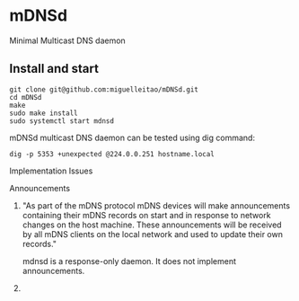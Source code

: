 # mDNSd
Minimal Multicast DNS daemon

## Install and start
```
git clone git@github.com:miguelleitao/mDNSd.git
cd mDNSd
make
sudo make install
sudo systemctl start mdnsd
```



mDNSd multicast DNS daemon can be tested using dig command:

    dig -p 5353 +unexpected @224.0.0.251 hostname.local

Implementation Issues


Announcements
 1. "As part of the mDNS protocol mDNS devices will make announcements containing their mDNS records
     on start and in response to network changes on the  host machine.
     These announcements will be received by all mDNS clients on the local network and used to update their own records."
 
    mdnsd is a response-only daemon. It does not implement announcements.
  
 2. 
